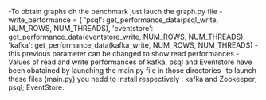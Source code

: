 -To obtain graphs oh the benchmark just lauch the graph.py file 
-write_performance = {
    'psql': get_performance_data(psql_write, NUM_ROWS, NUM_THREADS),
    'eventstore': get_performance_data(eventstore_write, NUM_ROWS, NUM_THREADS),
    'kafka': get_performance_data(kafka_write, NUM_ROWS, NUM_THREADS)
-this previous parameter can be changed to show read performances
-Values of read and write performances of kafka, psql and Eventstore have been obatained by launching the main.py file in those directories
-to launch these files (main.py) you nedd to install respectively : kafka and  Zookeeper; psql; EventStore.
